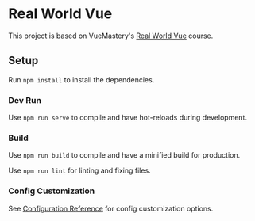 # Real World Vue

This project is based on VueMastery's [Real World Vue](https://www.vuemastery.com/courses/real-world-vue-js) course.


## Setup

Run `npm install` to install the dependencies.


### Dev Run

Use `npm run serve` to compile and have hot-reloads during development.


### Build

Use `npm run build` to compile and have a minified build for production.

Use `npm run lint` for linting and fixing files.


### Config Customization

See [Configuration Reference](https://cli.vuejs.org/config/) for config customization options.

